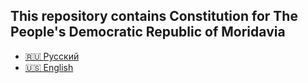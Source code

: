 ## This repository contains Constitution for The People's Democratic Republic of Moridavia

- [🇷🇺 Русский](./russian.md)
- [🇺🇸 English](./english.md)
